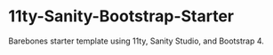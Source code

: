 # 11ty-Sanity-Bootstrap-Starter
Barebones starter template using 11ty, Sanity Studio, and Bootstrap 4.
